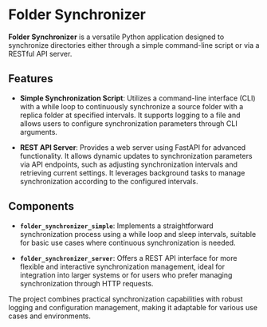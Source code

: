 # Folder Synchronizer

**Folder Synchronizer** is a versatile Python application designed to synchronize directories either through a simple command-line script or via a RESTful API server. 

## Features

- **Simple Synchronization Script**: Utilizes a command-line interface (CLI) with a while loop to continuously synchronize a source folder with a replica folder at specified intervals. It supports logging to a file and allows users to configure synchronization parameters through CLI arguments.

- **REST API Server**: Provides a web server using FastAPI for advanced functionality. It allows dynamic updates to synchronization parameters via API endpoints, such as adjusting synchronization intervals and retrieving current settings. It leverages background tasks to manage synchronization according to the configured intervals.

## Components

- **`folder_synchronizer_simple`**: Implements a straightforward synchronization process using a while loop and sleep intervals, suitable for basic use cases where continuous synchronization is needed.

- **`folder_synchronizer_server`**: Offers a REST API interface for more flexible and interactive synchronization management, ideal for integration into larger systems or for users who prefer managing synchronization through HTTP requests.

The project combines practical synchronization capabilities with robust logging and configuration management, making it adaptable for various use cases and environments.
